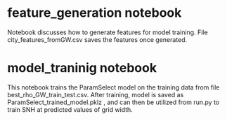 
# feature_generation notebook 
Notebook discusses how to generate features for model training.
File city_features_fromGW.csv saves the features once generated.

# model_traninig notebook
This notebook trains the ParamSelect model on the training data 
from file best_rho_GW_train_test.csv. After training, model is saved as ParamSelect_trained_model.pklz
, and can then be utilized from run.py to train SNH at predicted values of grid width.
